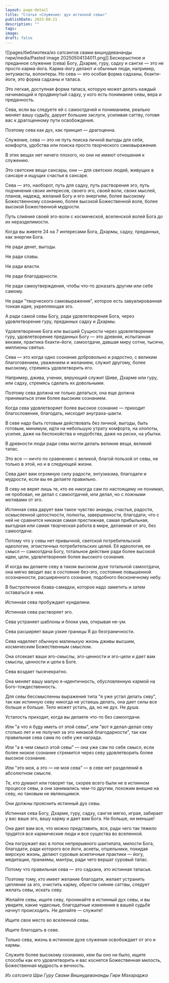 ```yaml
---
layout: page-detail
title: "Статья «Служение: дух истинной севы»"
publishDate: 2023-08-21
description: ""
tags: 
image: 
draft: false
---
```

![[pages/библиотека/из сатсангов свами вишнудевананды гири/media/Pasted image 20250504134011.png]]
 Бескорыстное и преданное служение (сева) Богу, Дхарме, гуру, садху и сангхе — это не просто карма-йога. Карма-йогу делают и обычные люди, например, энтузиасты, волонтеры. Но сева — это особая форма садханы, бхакти-йоги, это форма садханы и тапаса.

 Это легкая, доступная форма тапаса, которую может делать каждый начинающий и продвинутый садху, у кого есть понимание севы, вера и преданность.

  
 Сева, если вы следуете ей с самоотдачей и пониманием, реально меняет вашу судьбу, дарует большие заслуги, усиливая саттву, готовя вас к драгоценному пути освобождения.

 Поэтому сева как дух, как принцип — драгоценна.

 Служение, сева — это не путь поиска личной выгоды для себя, комфорта, удобства или поиска просто творческого самовыражения.

 В этих вещах нет ничего плохого, но они не имеют отношения к служению.

 Это светские вещи сансары, они — для светских людей, живущих в сансаре и ищущих счастья в сансаре.

  
 Сева — это, наоборот, путь для садху, путь растворения эго, путь подчинения своих интересов, своего эго, своей воли, своих мыслей, планов, надежд, желаний Богу и его энергиям, более высокому Божественному сознанию, более высокой Божественной воле, более высокой Божественной мудрости.

 Путь слияния своей эго-воли с космической, вселенской волей Бога до их неразделимости.

 Когда вы живете 24 на 7 интересами Бога, Дхармы, садху, преданных, как энергии Бога.

 Не ради денег, выгоды.

 Не ради славы.

 Не ради власти.

 Не ради благодарности.

 Не ради самоутверждения, чтобы что-то доказать другим или себе самому.

 Не ради "творческого самовыражения", которое есть завуалированная тонкая идея, укрепляющая эго.

 А ради самой севы Богу, ради удовлетворения Бога, через удовлетворение гуру, преданных садху и Дхармы.

  
 Удовлетворение Бога или высшей Сущности через удовлетворение гуру, удовлетворение преданных Богу — это древняя, испытанная веками, практика бхакти-йоги, самоотдачи, давшая миру сотни, тысячи, миллионы святых.

 Сева — это когда одно сознание добровольно и радостно, с великим благоговением, уважением и желанием, служит другому, более высокому, стремясь удовлетворить его.

 Например, джива, ученик, верующий служит Шиве, Дхарме или гуру, или садху, стремясь сделать их довольными.

 Поэтому сева должна не только делаться, она еще должна приниматься этим более высоким сознанием.

 Когда сева удовлетворяет более высокое сознание — приходит благословение, благодать, нисходит ануграха-шакти.

  
 В севе надо быть готовым действовать без личной, выгоды, быть готовым, минимум, идти на небольшую утрату комфорта, на хлопоты, усилия, даже на беспокойства и неудобства, даже на риски, на убытки.

 В древности люди ради севы могли делать великие вещи, великий тапас.

 Это все — ничто по сравнению с великой, благой пользой от севы, не только в этой, но и в следующей жизни.

  
 Сева дает вам огромную силу радости, энтузиазма, благодати и мудрости, если вы ее делаете правильно.

 В севу не верят лишь те, кто ее никогда сам по настоящему не понимал, не пробовал, не делал с самоотдачей, или делал, но с ложными мотивами от эго.

 Истинная сева дарует вам такое чувство ананды, счастья, радости, осмысленной целостности, полноты, завершенности, благодати, что с ней не сравнится никакая самая престижная, самая прибыльная, выгодная или самая творческая работа в мире, делаемая от эго, без самоотдачи.

  
 Потому что у севы нет привычной, светской потребительской идеологии, эгоистичных потребительских целей. Её идеология, ее смысл — самоотдача Богу, тотальное действие ради более высокой идеи, цели, удовлетворения более высокого сознания.

 И когда вы делаете севу в таком высоком духе тотальной самоотдачи, она мягко вводит вас в состояние без-эго, состояние повышенной осознанности, расширенного сознания, подобного бесконечному небу.

 В быстротечное бхава-самадхи, которое надо заметить и затем оставаться в нем.

  
 Истинная сева пробуждает кундалини.

 Истинная сева растворяет эго.

 Сева устраняет шаблоны и блоки ума, открывая не-ум.

 Сева расширяет ваши узкие границы Я до безграничности.

 Сева наделяет обычную маленькую жизнь дживы высшим, космическим Божественным смыслом.

 Она отсекает ваши эго-смыслы, эго-ценности и эго-цели и дает вам смыслы, ценности и цели в Боге.

 Сева воздает тысячекратно.

 Она меняет вашу малую я-идентичность, обусловленную кармой на Бого-тождественность.

  
 Для севы бессмысленны выражения типа "я уже устал делать севу", так как истинную севу никогда не устаешь делать, она дает силы все больше и больше. Тело может устать, да, но не дух. Не душа.

 Усталость приходит, когда вы делаете что-то без самоотдачи.

 Или "а что я буду иметь от этой севы", или "вот я делал-делал севу столько лет и не получил за это никакой благодарности", так как правильная сева сама по себе уже награда.

 Или "а в чем смысл этой севы" — она уже сам по себе смысл, если более низкое сознание стремится через севу удовлетворить более высокое сознание.

 Или "это моя, а это — не моя сева" — в севе нет разделений в абсолютном смысле.

 Те, кто думают или говорят так, скорее всего были не в истинном процессе севы, а они занимались чем-то другим, похожим внешне на севу, но таковым не являющимся.

 Они должны прояснить истинный дух севы.

  
 Истинная сева Богу, Дхарме, гуру, садху, сангхе мягко, играя, забирает у вас ваше эго, вашу карму и дает вам Бога. Ни больше, ни меньше!

 Она дает вам все, что можно представить, все, ради чего так тяжело трудятся все кармические люди и все существа во вселенной.

 Она погружает вас в поток непрерывного шактипата, милости Бога, благодати, ради которого все йоги, аскеты, отшельники, покидая мирскую жизнь, делают суровые аскетичные практики — йогу, медитации, пранаямы, мантры, ради чего вершат суровый тапас.

 Потому что правильная сева — это садхана, это истинная тапасья.

 Поэтому тому, кто имеет желание благодати, желает устранить цепляние за эго, очистить карму, обрести сияние саттвы, следует желать севы, искать севу.

  
 Желайте севы, ищите севу, проникайте в истинный дух севы, и вы увидите, какие чудесные, благодатные изменения в вашей судьбе начнут происходить. Не делайте — служите!

 Ищите свое место во вселенной севы.

 Ищите благодать в севе.

 Только сева, жизнь в истинном духе служения освобождает от эго и кармы.

 Служите более высокому сознанию, кем бы оно ни было, ищите способы как его удовлетворить и вас коснется Божественная милость, Божественная мудрость и вечность.

*Из сатсанга Шри Гуру Свами Вишнудевананды Гири Махараджа*
